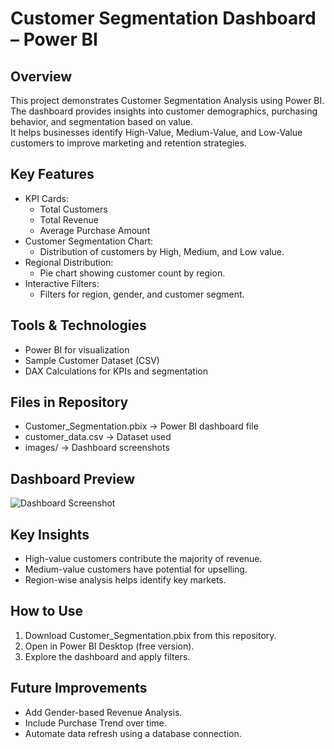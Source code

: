 # Customer Segmentation Dashboard – Power BI

## Overview
This project demonstrates Customer Segmentation Analysis using Power BI. The dashboard provides insights into customer demographics, purchasing behavior, and segmentation based on value.  
It helps businesses identify High-Value, Medium-Value, and Low-Value customers to improve marketing and retention strategies.

## Key Features
- KPI Cards:
  - Total Customers
  - Total Revenue
  - Average Purchase Amount
- Customer Segmentation Chart:
  - Distribution of customers by High, Medium, and Low value.
- Regional Distribution:
  - Pie chart showing customer count by region.
- Interactive Filters:
  - Filters for region, gender, and customer segment.

## Tools & Technologies
- Power BI for visualization
- Sample Customer Dataset (CSV)
- DAX Calculations for KPIs and segmentation

## Files in Repository
- Customer_Segmentation.pbix → Power BI dashboard file
- customer_data.csv → Dataset used
- images/ → Dashboard screenshots

## Dashboard Preview
![Dashboard Screenshot](https://github.com/user-attachments/assets/ff590f9c-a453-42f4-9346-172d2d0c5aac)

## Key Insights
- High-value customers contribute the majority of revenue.
- Medium-value customers have potential for upselling.
- Region-wise analysis helps identify key markets.

## How to Use
1. Download Customer_Segmentation.pbix from this repository.
2. Open in Power BI Desktop (free version).
3. Explore the dashboard and apply filters.

## Future Improvements
- Add Gender-based Revenue Analysis.
- Include Purchase Trend over time.
- Automate data refresh using a database connection.
